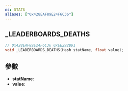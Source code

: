 ```yaml
---
ns: STATS
aliases: ["0x428EAF89E24F6C36"]
---
```

## _LEADERBOARDS_DEATHS

```c
// 0x428EAF89E24F6C36 0xEE292B91
void _LEADERBOARDS_DEATHS(Hash statName, float value);
```


## 參數
* **statName**: 
* **value**: 

